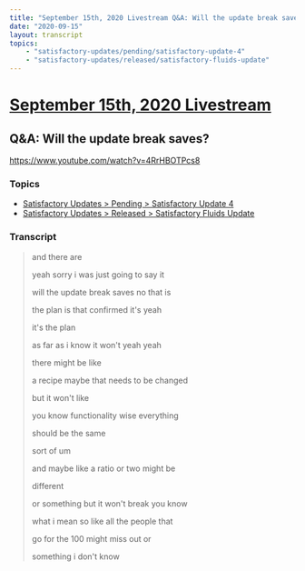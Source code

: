 ```yaml
---
title: "September 15th, 2020 Livestream Q&A: Will the update break saves?"
date: "2020-09-15"
layout: transcript
topics:
    - "satisfactory-updates/pending/satisfactory-update-4"
    - "satisfactory-updates/released/satisfactory-fluids-update"
---
```

# [September 15th, 2020 Livestream](../2020-09-15.md)
## Q&A: Will the update break saves?
https://www.youtube.com/watch?v=4RrHBOTPcs8

### Topics
* [Satisfactory Updates > Pending > Satisfactory Update 4](../topics/satisfactory-updates/pending/satisfactory-update-4.md)
* [Satisfactory Updates > Released > Satisfactory Fluids Update](../topics/satisfactory-updates/released/satisfactory-fluids-update.md)

### Transcript

> and there are
>
> yeah sorry i was just going to say it
>
> will the update break saves no that is
>
> the plan is that confirmed it's yeah
>
> it's the plan
>
> as far as i know it won't yeah yeah
>
> there might be like
>
> a recipe maybe that needs to be changed
>
> but it won't like
>
> you know functionality wise everything
>
> should be the same
>
> sort of um
>
> and maybe like a ratio or two might be
>
> different
>
> or something but it won't break you know
>
> what i mean so like all the people that
>
> go for the 100 might miss out or
>
> something i don't know
>
